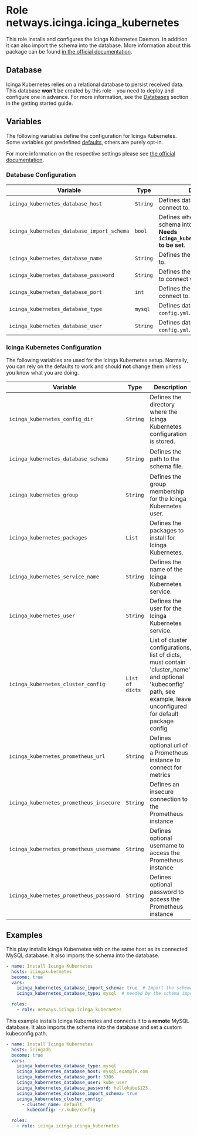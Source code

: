 # Role netways.icinga.icinga_kubernetes

This role installs and configures the Icinga Kubernetes Daemon. In addition it can also import the schema into the database.
More information about this package can be found [in the official documentation](https://icinga.com/docs/icinga-for-kubernetes/latest/doc/01-About/).

## Database

Icinga Kubernetes relies on a relational database to persist received data. This database **won't** be created by this role - you need to deploy and configure one in advance. For more information, see the [Databases](../getting-started.md#databases) section in the getting started guide.

## Variables

The following variables define the configuration for Icinga Kubernetes. Some variables got predefined [defaults](../../roles/kubernetes/defaults/main.yml), others are purely opt-in.

For more information on the respective settings please see [the official documentation](https://icinga.com/docs/icinga-for-kubernetes/latest/doc/03-Configuration/).

### Database Configuration

| Variable | Type | Description | Default |
|----------|------|-------------|---------|
| `icinga_kubernetes_database_host` | `String` | Defines database address to connect to. | `127.0.0.1` |
| `icinga_kubernetes_database_import_schema` | `bool` | Defines whether to import the schema into the database or not. **Needs `icinga_kubernetes_database_type` to be set**. | `false` |
| `icinga_kubernetes_database_name` | `String` | Defines the database to connect to. | `kubernetes` |
| `icinga_kubernetes_database_password` | `String` | Defines the database password to connect with. | `kubernetes` |
| `icinga_kubernetes_database_port` | `int` | Defines the database port to connect to. | **n/a** |
| `icinga_kubernetes_database_type` | `mysql` | Defines database type set in `config.yml`. |  `mysql` |
| `icinga_kubernetes_database_user` | `String` | Defines database user set in `config.yml`. | `kubernetes` |

### Icinga Kubernetes Configuration

The following variables are used for the Icinga Kubernetes setup. Normally, you can rely on the defaults to work and should **not** change them unless you know what you are doing.

| Variable | Type | Description | Default |
|----------|------|-------------|---------|
| `icinga_kubernetes_config_dir` | `String` | Defines the directory where the Icinga Kubernetes configuration is stored. | `/etc/icinga-kubernetes` |
| `icinga_kubernetes_database_schema` | `String` | Defines the path to the schema file. | `"/usr/share/icinga-kubernetes/schema/{{ icinga_kubernetes_database_type }}/schema.sql"` |
| `icinga_kubernetes_group` | `String` | Defines the group membership for the Icinga Kubernetes user. | `icinga-kubernetes` |
| `icinga_kubernetes_packages` | `List` | Defines the packages to install for Icinga Kubernetes. | `[icinga-kubernetes]` |
| `icinga_kubernetes_service_name` | `String` | Defines the name of the Icinga Kubernetes service. | `icinga-kubernetes` |
| `icinga_kubernetes_user` | `String` | Defines the user for the Icinga Kubernetes service. | `icinga-kubernetes` |
| `icinga_kubernetes_cluster_config` | `List of dicts` | List of cluster configurations, list of dicts, must contain 'cluster_name' and optional 'kubeconfig' path, see example, leave unconfigured for default package config | `[ cluster_name: default ]` |
| `icinga_kubernetes_prometheus_url` | `String` | Defines optional url of a Prometheus instance to connect for metrics |  |
| `icinga_kubernetes_prometheus_insecure` | `String` | Defines an insecure connection to the Prometheus instance | `false` |
| `icinga_kubernetes_prometheus_username` | `String` | Defines optional username to access the Prometheus instance |  |
| `icinga_kubernetes_prometheus_password` | `String` | Defines optional password to access the Prometheus instance|  |

## Examples

This play installs Icinga Kubernetes with on the same host as its connected MySQL database. It also imports the schema into the database.

```yaml
- name: Install Icinga Kubernetes
  hosts: icingakubernetes
  become: true
  vars:
    icinga_kubernetes_database_import_schema: true  # Import the schema into the database
    icinga_kubernetes_database_type: mysql  # needed by the schema import

  roles:
    - role: netways.icinga.icinga_kubernetes
```

This example installs Icinga Kubernetes and connects it to a **remote** MySQL database. It also imports the schema into the database and set a custom kubeconfig path.

```yaml
- name: Install Icinga Kubernetes
  hosts: icingadb
  become: true
  vars:
    icinga_kubernetes_database_type: mysql
    icinga_kubernetes_database_host: mysql.example.com
    icinga_kubernetes_database_port: 3306
    icinga_kubernetes_database_user: kube_user
    icinga_kubernetes_database_password: hellokube$123
    icinga_kubernetes_database_import_schema: true
    icinga_kubernetes_cluster_config:
      - cluster_name: default
        kubeconfig: ~/.kube/config

  roles:
    - role: icinga.icinga.icinga_kubernetes
```
